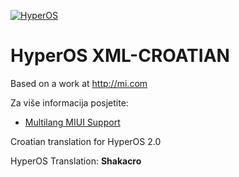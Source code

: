 [![HyperOS](https://i.imgur.com/DBEfanq.png)](https://xiaomi.eu/)


# HyperOS XML-CROATIAN


Based on a work at http://mi.com

Za više informacija posjetite:

- [Multilang MIUI Support](http://xiaomi.eu) 


 Croatian translation for HyperOS 2.0
 

 HyperOS Translation: **Shakacro**


